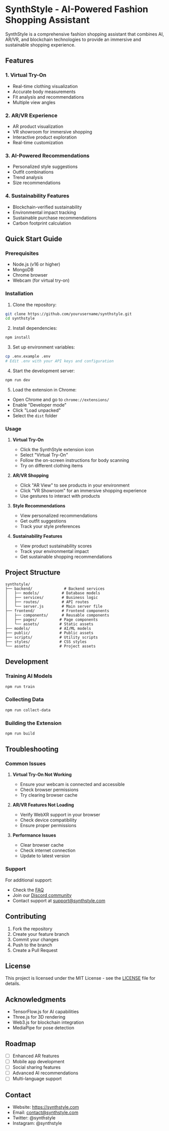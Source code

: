 # SynthStyle - AI-Powered Fashion Shopping Assistant

SynthStyle is a comprehensive fashion shopping assistant that combines AI, AR/VR, and blockchain technologies to provide an immersive and sustainable shopping experience.

## Features

### 1. Virtual Try-On
- Real-time clothing visualization
- Accurate body measurements
- Fit analysis and recommendations
- Multiple view angles

### 2. AR/VR Experience
- AR product visualization
- VR showroom for immersive shopping
- Interactive product exploration
- Real-time customization

### 3. AI-Powered Recommendations
- Personalized style suggestions
- Outfit combinations
- Trend analysis
- Size recommendations

### 4. Sustainability Features
- Blockchain-verified sustainability
- Environmental impact tracking
- Sustainable purchase recommendations
- Carbon footprint calculation

## Quick Start Guide

### Prerequisites
- Node.js (v16 or higher)
- MongoDB
- Chrome browser
- Webcam (for virtual try-on)

### Installation

1. Clone the repository:
```bash
git clone https://github.com/yourusername/synthstyle.git
cd synthstyle
```

2. Install dependencies:
```bash
npm install
```

3. Set up environment variables:
```bash
cp .env.example .env
# Edit .env with your API keys and configuration
```

4. Start the development server:
```bash
npm run dev
```

5. Load the extension in Chrome:
- Open Chrome and go to `chrome://extensions/`
- Enable "Developer mode"
- Click "Load unpacked"
- Select the `dist` folder

### Usage

1. **Virtual Try-On**
   - Click the SynthStyle extension icon
   - Select "Virtual Try-On"
   - Follow the on-screen instructions for body scanning
   - Try on different clothing items

2. **AR/VR Shopping**
   - Click "AR View" to see products in your environment
   - Click "VR Showroom" for an immersive shopping experience
   - Use gestures to interact with products

3. **Style Recommendations**
   - View personalized recommendations
   - Get outfit suggestions
   - Track your style preferences

4. **Sustainability Features**
   - View product sustainability scores
   - Track your environmental impact
   - Get sustainable shopping recommendations

## Project Structure

```
synthstyle/
├── backend/              # Backend services
│   ├── models/          # Database models
│   ├── services/        # Business logic
│   ├── routes/          # API routes
│   └── server.js        # Main server file
├── frontend/            # Frontend components
│   ├── components/      # Reusable components
│   ├── pages/          # Page components
│   └── assets/         # Static assets
├── models/             # AI/ML models
├── public/             # Public assets
├── scripts/            # Utility scripts
├── styles/             # CSS styles
└── assets/             # Project assets
```

## Development

### Training AI Models
```bash
npm run train
```

### Collecting Data
```bash
npm run collect-data
```

### Building the Extension
```bash
npm run build
```

## Troubleshooting

### Common Issues

1. **Virtual Try-On Not Working**
   - Ensure your webcam is connected and accessible
   - Check browser permissions
   - Try clearing browser cache

2. **AR/VR Features Not Loading**
   - Verify WebXR support in your browser
   - Check device compatibility
   - Ensure proper permissions

3. **Performance Issues**
   - Clear browser cache
   - Check internet connection
   - Update to latest version

### Support

For additional support:
- Check the [FAQ](docs/FAQ.md)
- Join our [Discord community](https://discord.gg/synthstyle)
- Contact support at support@synthstyle.com

## Contributing

1. Fork the repository
2. Create your feature branch
3. Commit your changes
4. Push to the branch
5. Create a Pull Request

## License

This project is licensed under the MIT License - see the [LICENSE](LICENSE) file for details.

## Acknowledgments

- TensorFlow.js for AI capabilities
- Three.js for 3D rendering
- Web3.js for blockchain integration
- MediaPipe for pose detection

## Roadmap

- [ ] Enhanced AR features
- [ ] Mobile app development
- [ ] Social sharing features
- [ ] Advanced AI recommendations
- [ ] Multi-language support

## Contact

- Website: https://synthstyle.com
- Email: contact@synthstyle.com
- Twitter: @synthstyle
- Instagram: @synthstyle 